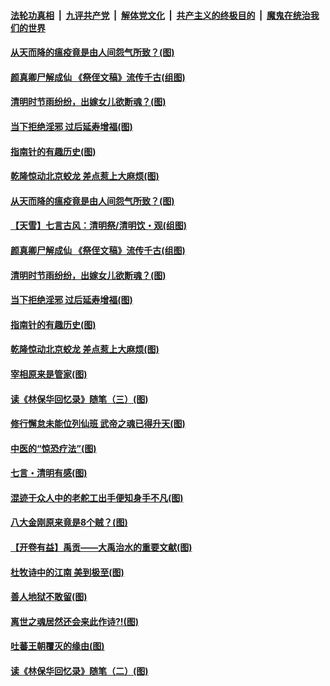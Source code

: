 

####  [法轮功真相](../../../../basic/blob/master/README.md?t=04042101) &nbsp;|&nbsp; [九评共产党](../../../../9ping.md/blob/master/README.md?t=04042101) &nbsp;|&nbsp; [解体党文化](../../../../jtdwh.md/blob/master/README.md?t=04042101)  &nbsp;|&nbsp; [共产主义的终极目的](../../../../gczydzjmd.md/blob/master/README.md?t=04042101) &nbsp;|&nbsp; [魔鬼在统治我们的世界](../../../../mgztzwmdsj.md/blob/master/README.md?t=04042101) 

#### [从天而降的瘟疫竟是由人间怨气所致？(图)](../pages/p7/928375.md?t=04042101) 

#### [颜真卿尸解成仙 《祭侄文稿》流传千古(组图)](../pages/p7/926379.md?t=04042101) 

#### [清明时节雨纷纷，出嫁女儿欲断魂？(图)](../pages/p7/928229.md?t=04042101) 

#### [当下拒绝淫邪 过后延寿增福(图)](../pages/p7/928142.md?t=04042101) 

#### [指南针的有趣历史(图)](../pages/p7/927838.md?t=04042101) 

#### [乾隆惊动北京蛟龙 差点惹上大麻烦(图)](../pages/p7/928247.md?t=04042101) 

#### [从天而降的瘟疫竟是由人间怨气所致？(图)](../pages/p7/928375.md?t=04042101) 

#### [【天雪】七言古风：清明祭/清明饮・观(组图)](../pages/p7/928585.md?t=04042101) 

#### [颜真卿尸解成仙 《祭侄文稿》流传千古(组图)](../pages/p7/926379.md?t=04042101) 

#### [清明时节雨纷纷，出嫁女儿欲断魂？(图)](../pages/p7/928229.md?t=04042101) 

#### [当下拒绝淫邪 过后延寿增福(图)](../pages/p7/928142.md?t=04042101) 

#### [指南针的有趣历史(图)](../pages/p7/927838.md?t=04042101) 

#### [乾隆惊动北京蛟龙 差点惹上大麻烦(图)](../pages/p7/928247.md?t=04042101) 

#### [宰相原来是管家(图)](../pages/p7/927841.md?t=04042101) 

#### [读《林保华回忆录》随笔（三）(图)](../pages/p7/927928.md?t=04042101) 

#### [修行懈怠未能位列仙班 武帝之魂已得升天(图)](../pages/p7/927921.md?t=04042101) 

#### [中医的“惊恐疗法”(图)](../pages/p7/927840.md?t=04042101) 

#### [七言・清明有感(图)](../pages/p7/928236.md?t=04042101) 

#### [混迹于众人中的老舵工出手便知身手不凡(图)](../pages/p7/927890.md?t=04042101) 

#### [八大金刚原来竟是8个贼？(图)](../pages/p7/927994.md?t=04042101) 

#### [【开卷有益】禹贡——大禹治水的重要文献(图)](../pages/p7/927930.md?t=04042101) 

#### [杜牧诗中的江南 美到极至(图)](../pages/p7/928144.md?t=04042101) 

#### [善人地狱不敢留(图)](../pages/p7/927834.md?t=04042101) 

#### [离世之魂居然还会来此作诗?!(图)](../pages/p7/927823.md?t=04042101) 

#### [吐蕃王朝覆灭的缘由(图)](../pages/p7/927590.md?t=04042101) 

#### [读《林保华回忆录》随笔（二）(图)](../pages/p7/927927.md?t=04042101) 

